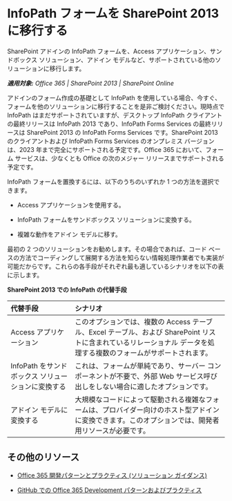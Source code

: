 # InfoPath フォームを SharePoint 2013 に移行する

SharePoint アドインの InfoPath フォームを、Access アプリケーション、サンドボックス ソリューション、アドイン モデルなど、サポートされている他のソリューションに移行します。

_**適用対象:** Office 365 | SharePoint 2013 | SharePoint Online_

アドインのフォーム作成の基礎として InfoPath を使用している場合、今すぐ、フォームを他のソリューションに移行することを是非ご検討ください。現時点で InfoPath はまだサポートされていますが、デスクトップ InfoPath クライアントの最終リリースは InfoPath 2013 であり、InfoPath Forms Services の最終リリースは SharePoint 2013 の InfoPath Forms Services です。SharePoint 2013 のクライアントおよび InfoPath Forms Services のオンプレミス バージョンは、2023 年まで完全にサポートされる予定です。Office 365 において、フォーム サービスは、少なくとも Office の次のメジャー リリースまでサポートされる予定です。

InfoPath フォームを置換するには、以下のうちのいずれか 1 つの方法を選択できます。

- Access アプリケーションを使用する。
    
- InfoPath フォームをサンドボックス ソリューションに変換する。
    
- 複雑な動作をアドイン モデルに移す。
    
最初の 2 つのソリューションをお勧めします。その場合であれば、コード ベースの方法でコーディングして展開する方法を知らない情報処理作業者でも実装が可能だからです。これらの各手段がそれぞれ最も適しているシナリオを以下の表に示します。

**SharePoint 2013 での InfoPath の代替手段**

|**代替手段**|**シナリオ**|
|:-----|:-----|
|Access アプリケーション|このオプションでは、複数の Access テーブル、Excel テーブル、および SharePoint リストに含まれているリレーショナル データを処理する複数のフォームがサポートされます。|
|InfoPath をサンドボックス ソリューションに変換する|これは、フォームが単純であり、サーバー コンポーネントが不要で、外部 Web サービス呼び出しをしない場合に適したオプションです。|
|アドイン モデルに変換する|大規模なコードによって駆動される複雑なフォームは、プロバイダー向けのホスト型アドインに変換できます。このオプションでは、開発者用リソースが必要です。|

## その他のリソース
<a name="bk_addresources"> </a>

-  [Office 365 開発パターンとプラクティス (ソリューション ガイダンス)](Office-365-development-patterns-and-practices-solution-guidance.md)
    
-  [GitHub での Office 365 Development パターンおよびプラクティス](https://github.com/OfficeDev/PnP)
